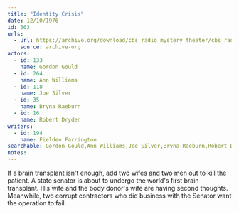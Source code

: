 ```yaml
---
title: "Identity Crisis"
date: 12/10/1976
id: 563
urls: 
  - url: https://archive.org/download/cbs_radio_mystery_theater/cbs_radio_mystery_theater-0551-0600.zip/cbs_radio_mystery_theater-0551-0600%2Fcbsrmt_0563_identity_crisis.mp3
    source: archive-org
actors:  
  - id: 133
    name: Gordon Gould  
  - id: 264
    name: Ann Williams  
  - id: 118
    name: Joe Silver  
  - id: 35
    name: Bryna Raeburn  
  - id: 16
    name: Robert Dryden
writers:  
  - id: 194
    name: Fielden Farrington
searchable: Gordon Gould,Ann Williams,Joe Silver,Bryna Raeburn,Robert Dryden Fielden Farrington
notes:  
---
```

If a brain transplant isn't enough, add two wifes and two men out to kill the patient. A state senator is about to undergo the world's first brain transplant. His wife and the body donor's wife are having second thoughts. Meanwhile, two corrupt contractors who did business with the Senator want the operation to fail.